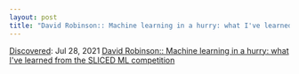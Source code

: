 ```yaml
---
layout: post
title: "David Robinson:: Machine learning in a hurry: what I've learned from the SLICED ML competition"
---
```

[Discovered](http://rolandtanglao.com/2020/07/29/p1-blogthis-checkvist-list-links-to-blog/): Jul 28, 2021 [David Robinson:: Machine learning in a hurry: what I've learned from the SLICED ML competition](http://varianceexplained.org/r/sliced-ml/)
